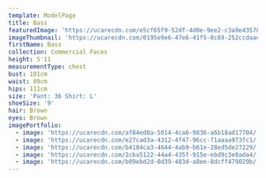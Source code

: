 ```yaml
---
template: ModelPage
title: Bass
featuredImage: 'https://ucarecdn.com/e5cf65f9-52df-4d0e-9ee2-c3a9e4357880/'
imageThumbnail: 'https://ucarecdn.com/0195e9e6-47e6-41f5-8c69-252ccdaaee9a/'
firstName: Bass
collection: Commercial Faces
height: 5'11
measurementType: chest
bust: 101cm
waist: 89cm
hips: 111cm
size: 'Pant: 36 Shirt: L'
shoeSize: '9'
hair: Brown
eyes: Brown
imagePortfolio:
  - image: 'https://ucarecdn.com/af84ed8a-5014-4ca6-9836-a6b18ad17704/'
  - image: 'https://ucarecdn.com/e27cad3a-4312-4f47-96cc-71aaaa973fc1/'
  - image: 'https://ucarecdn.com/b4184ca3-4644-4ab9-b61e-28ed5de27229/'
  - image: 'https://ucarecdn.com/2cba5122-44a4-435f-915e-ebd9c3e0ada4/'
  - image: 'https://ucarecdn.com/b09ebd2d-0d39-483d-a8ee-8dcff479029b/'
---
```


